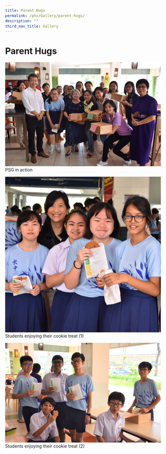 ```yaml
---
title: Parent Hugs
permalink: /phs/Gallery/parent-hugs/
description: ""
third_nav_title: Gallery
---
```

# **Parent Hugs**

![](/images/db11e8f37_104351.jpg)
PSG in action

![](/images/738eae8be_104352.jpg)
Students enjoying their cookie treat (1)

![](/images/f35b2b1f2_104356.jpg)
Students enjoying their cookie treat (2)